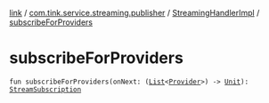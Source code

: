 [link](../../index.md) / [com.tink.service.streaming.publisher](../index.md) / [StreamingHandlerImpl](index.md) / [subscribeForProviders](./subscribe-for-providers.md)

# subscribeForProviders

`fun subscribeForProviders(onNext: (`[`List`](https://kotlinlang.org/api/latest/jvm/stdlib/kotlin.collections/-list/index.html)`<`[`Provider`](../../com.tink.model.provider/-provider/index.md)`>) -> `[`Unit`](https://kotlinlang.org/api/latest/jvm/stdlib/kotlin/-unit/index.html)`): `[`StreamSubscription`](../-stream-subscription/index.md)